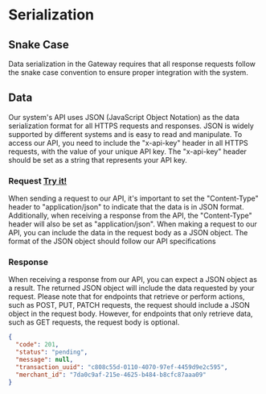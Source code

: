 

# Serialization

## Snake Case
Data serialization in the Gateway requires that all response requests follow the snake case convention to ensure proper integration with the system.
## Data

Our system's API uses JSON (JavaScript Object Notation) as the data serialization format for all HTTPS requests and responses. JSON is widely supported by different systems and is easy to read and manipulate. To access our API, you need to include the "x-api-key" header in all HTTPS requests, with the value of your unique API key. The "x-api-key" header should be set as a string that represents your API key.

### Request <a href="https://sandbox-api-payments.zrobank.xyz/api/documentation" class="try-btn">Try it!</a>


When sending a request to our API, it's important to set the "Content-Type" header to "application/json" to indicate that the data is in JSON format. Additionally, when receiving a response from the API, the "Content-Type" header will also be set as "application/json". When making a request to our API, you can include the data in the request body as a JSON object. The format of the JSON object should follow our API specifications

### Response

When receiving a response from our API, you can expect a JSON object as a result. The returned JSON object will include the data requested by your request. Please note that for endpoints that retrieve or perform actions, such as POST, PUT, PATCH requests, the request should include a JSON object in the request body. However, for endpoints that only retrieve data, such as GET requests, the request body is optional.


```json title='Response Example'
{
  "code": 201,
  "status": "pending",
  "message": null,
  "transaction_uuid": "c808c55d-0110-4070-97ef-4459d9e2c595",
  "merchant_id": "7da0c9af-215e-4625-b484-b8cfc87aaa09"
}
```